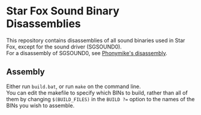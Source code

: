# Star Fox Sound Binary Disassemblies
This repository contains disassemblies of all sound binaries used in Star Fox, except for the sound driver (SGSOUND0).  
For a disassembly of SGSOUND0, see [Phonymike's disassembly](https://github.com/phonymike/starfox_spc_driver).  

## Assembly
Either run ``build.bat``, or run ``make`` on the command line.  
You can edit the makefile to specify which BINs to build, rather than all of them by changing ``$(BUILD_FILES)`` in the ``BUILD ?=`` option to the names of the BINs you wish to assemble.